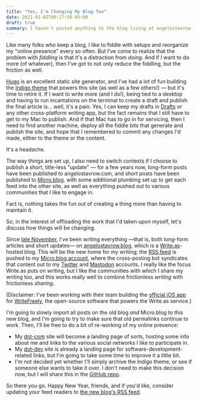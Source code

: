```yaml
---
title: "Yes, I'm Changing My Blog Too"
date: 2021-01-02T09:17:59-05:00
draft: true
summary: I haven't posted anything to the blog living at angelostavrow.com in about two and a half months. That doesn't mean I haven't been writing.
---
```


Like many folks who keep a blog, I like to fiddle with setups and reorganize my "online presence" every so often. But I've come to realize that the problem with _fiddling_ is that it's a distraction from _doing_. And if I want to do more (of whatever), then I've got to not only reduce the fiddling, but the friction as well.

[Hugo][1] is an excellent static site generator, and I've had a lot of fun building the [Indigo theme][2] that powers this site (as well as a few others!) — but it's time to retire it. If I want to write more (and I do!), being tied to a desktop and having to run incantations on the terminal to create a draft and publish the final article is… well, it's a pain. Yes, I can keep my drafts in [Drafts][3] or any other cross-platform writing app, but the fact remains that I still have to get to my Mac to publish. And if that Mac has to go in for servicing, then I need to find another machine, deploy all the fiddle bits that generate and publish the site, and hope that I remembered to commit any changes I'd made, either to the theme or the content.

It's a headache.

The way things are set up, I also need to switch contexts if I choose to publish a short, title-less "update" — for a few years now, long-form posts have been published to angelostavrow.com, and short posts have been published to [Micro.blog][4], with some additional plumbing set up to get each feed into the other site, as well as everything pushed out to various communities that I like to engage in.

Fact is, nothing takes the fun out of creating a thing more than having to maintain it.

So, in the interest of offloading the work that I'd taken upon myself, let's discuss how things will be changing.

Since [late November][5], I've been writing everything —that is, both long-form articles and short updates— on [angelostavrow.blog][6], which is a [Write.as][7]-hosted blog. This will be the new home for my writing; the [RSS feed][8] is pushed to my [Micro.blog account][9], where the cross-posting bot syndicates that content out to my [Twitter][10] and [Mastodon][11] accounts. I really like the focus Write.as puts on writing, but I like the communities with which I share my writing too, and this works really well to combine frictionless _writing_ with frictionless _sharing_.

(Disclaimer: I've been working with their team building the [official iOS app][12] for [WriteFreely][13], the open-source software that powers the Write.as service.)

I'm going to slowly import all posts on the old blog _and_ Micro.blog to this new blog, and I'm going to try to make sure that old permalinks continue to work. Then, I'll be free to do a bit of re-working of my online presence:

- My [dot-com][14] site will become a landing page of sorts, hosting some info about me and links to the various social networks I like to participate in.
- My [dot-dev][15] site is already a landing page for software-development-related links, but I'm going to take some time to improve it a little bit.
- I'm not decided yet whether I'll simply archive the Indigo theme, or see if someone else wants to take it over. I don't need to make this decision now, but I will share this in the [GitHub repo][16].

So there you go. Happy New Year, friends, and if you'd like, consider updating your feed readers to [the new blog's RSS feed][8].

<!--references-->
[1]: https://gohugo.io/
[2]: https://themes.gohugo.io/indigo/
[3]: https://getdrafts.com/
[4]: https://micro.blog/
[5]: https://angelostavrow.blog/hello-dot-blogosphere
[6]: https://angelostavrow.blog/
[7]: https://write.as/
[8]: https://angelostavrow.blog/feed/
[9]: https://micro.blog/AngeloStavrow/
[10]: https://twitter.com/AngeloStavrow/
[11]: https://mastodon.technology/@angelostavrow/
[12]: https://apps.apple.com/app/writefreely/id1531530896/
[13]: https://writefreely.org/
[14]: https://angelostavrow.com/
[15]: https://www.angelostavrow.dev/
[16]: https://github.com/AngeloStavrow/indigo/